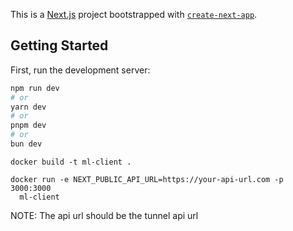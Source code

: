 This is a [Next.js](https://nextjs.org) project bootstrapped with [`create-next-app`](https://nextjs.org/docs/app/api-reference/cli/create-next-app).

## Getting Started

First, run the development server:

```bash
npm run dev
# or
yarn dev
# or
pnpm dev
# or
bun dev
```

```
docker build -t ml-client .

docker run -e NEXT_PUBLIC_API_URL=https://your-api-url.com -p 3000:3000
  ml-client
```

NOTE: The api url should be the tunnel api url
